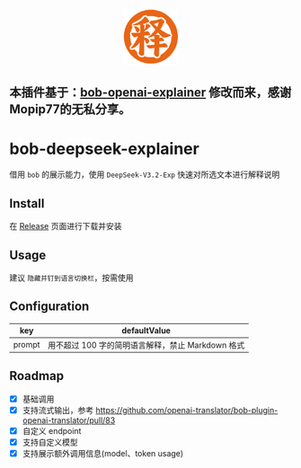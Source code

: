 <p align="center"><img width="100" src="icon.png"></img></p>

## 本插件基于：[bob-openai-explainer](https://github.com/Mopip77/bob-openai-explainer) 修改而来，感谢Mopip77的无私分享。

# bob-deepseek-explainer

借用 `bob` 的展示能力，使用 `DeepSeek-V3.2-Exp` 快速对所选文本进行解释说明

## Install

在 [Release](https://github.com/jiayouzl/bob-deepseek-explainer/releases) 页面进行下载并安装

## Usage

建议 `隐藏并钉到语言切换栏`，按需使用

## Configuration

| key    | defaultValue                                      |
| ------ | ------------------------------------------------- |
| prompt | 用不超过 100 字的简明语言解释，禁止 Markdown 格式 |

## Roadmap

-   [x] 基础调用
-   [x] 支持流式输出，参考 <https://github.com/openai-translator/bob-plugin-openai-translator/pull/83>
-   [x] 自定义 endpoint
-   [x] 支持自定义模型
-   [x] 支持展示额外调用信息(model、token usage)